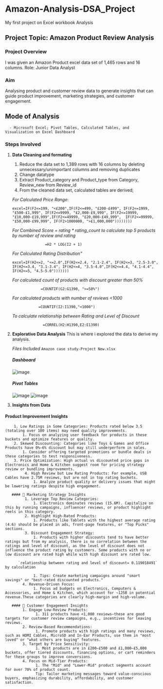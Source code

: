 # Amazon-Analysis-DSA_Project
My first project on Excel workbook Analysis

 ## Project Topic: Amazon Product Review Analysis
 ### Project Overview
 I was given an Amazon Product excel data set of 1,465 rows and 16 columns.
 Role: Junior Data Analyst
 ### Aim 
 Analysing product and customer review data to generate insights that can guide product improvement, marketing strategies, and customer engagement.
 
 ## Mode of Analysis
      - Microsoft Excel; Pivot Tables, Calculated Tables, and Visualization on Excel Dashboard
 ### Steps Involved
  1. **Data Cleaning and formating**
      1. Reduce the data set to 1,389 rows with 16 columns by deleting unnecessary/unimportant columns and removing duplicates
      2. Change datatype
      3. Extract Product_category and Product_type from Category, Review_new from Review_id
      4. From the cleaned data set, calculated tables are derived;

       *For Calculated Price Range*:
             <pre>
            ```excel=IF(F2<=199, "<£200",IF(F2<=499, "£200-£499",
             IF(F2<=1999, "£500-£1,999", IF(F2<=9999, "£2,000-£9,999",
             IF(F2<=19999, "£10,000-£19,999",IF(F2<=49999, "£20,000-£49,999", 
             IF(F2<=99999, "£50,000-£99,999", IF(F2>1000000, ">£1,000,000")))))))) ```
         </pre>

        *For Combined Score = rating * rating_count to calculate top 5 products by number of review and rating*

                        =H2 * LOG(I2 + 1) 

        *For Calculated Rating Distribution"*
                <pre>
                ``` excel=IF(H2<=2, "<=2.0",IF(H2<=2.4, "2.1-2.4",
                    IF(H2<=3, "2.5-3.0", IF(H2<=3.4, "3.1-3.4",
                    IF(H2<=4, "3.5-4.0",IF(H2<=4.4, "4.1-4.4", IF(H2<=5, "4.5-5.0"))))))) ```
                </pre>
                
        *For calculated count of products with discount greater than 50%*

                      =COUNTIF(G2:G1390, ">=50%")
     
        *For calculated products with number of reviews <1000*

                     =COUNTIF(I2:I1390,"<1000")

        *To calculate relationship between Rating and Level of Discount*

                       =CORREL(H2:H1390,E2:E1390)
     
   2. **Explorative Data Analysis**
          This is where i explored the data to derive my analysis.

      *Files Included*
           `Amazon case study-Project New.xlsx`

       ##### Dashboard
        ![image](https://github.com/user-attachments/assets/e904e763-2c97-45bd-b6df-518271fccf10)
       ##### Pivot Tables
        ![image](https://github.com/user-attachments/assets/5634429a-bd59-460c-bded-cf26e2a5409e)
        ![image](https://github.com/user-attachments/assets/9a7ed91b-ac70-423d-9bcd-7e5e8136b96d)

   3.  **Insights from Data**

   #### Product Improvement Insights
        1. Low Ratings in Some Categories: Products rated below 3.5 (totaling over 100 items) may need quality improvements.
            1. Focus on analyzing user feedback for products in these buckets and optimize features or quality.
        2. Skewed Discounting: Categories like Toys & Games and Office Products have 0%–6% discount but may still underperform in sales.
            1. Consider offering targeted promotions or bundle deals in these categories to test responsiveness.
        3. Price Optimization: High actual vs discounted price gaps in Electronics and Home & Kitchen suggest room for pricing strategy review or bundling improvements.
             4. High Review but Low Rating Products: For example, USB Cables have 2.75M reviews, but are not in top rating buckets.
                 1. Analyze product quality or delivery issues that might be lowering ratings despite high engagement.
           
       #### 📢 Marketing Strategy Insights
             1. Leverage Top Review Categories:
                 1. Electronics dominates reviews (15.6M). Capitalize on this by running campaigns, influencer reviews, or product highlight reels in this category.
             2. Highlight High-Rated Products:
                 1. Products like Tablets with the highest average rating (4.6) should be placed in ads, front-page features, or "Top Picks" sections.
             3. Discount Engagement Strategy:
                 1. Products with higher discounts tend to have better ratings but from my analysis, there is no correlation between the ratings and level of discount, as the level of discount does not influence the product rating by customers. Some products with no or low discount are rated high while with high discount are rated low.
      
          `relationship between rating and level of discount= 0.119018491` by calculation

                 1. Tips: Create marketing campaigns around "smart savings" or "best-rated discounted products."
            4. Revenue-Driven Focus:
                 1. Focus ad budgets on Electronics, Computers & Accessories, and Home & Kitchen, which account for ~125B in potential revenue.These categories are clearly high-margin and high-volume.

       #### 👥 Customer Engagement Insights
            1. Engage Low-Review Products:
                  1. 311 products have <1,000 reviews—these are good targets for customer review campaigns, e.g., incentives for leaving reviews.
            2. Review-Based Recommendations:
                  1. Promote products with high ratings and many reviews, such as HDMI Cables, MicroSD and In-Ear Products, use them in "most loved" or "what others are buying" features.
            3. Target by Price Sensitivity:
                  1. Most products are in £200–£500 and £1,000–£5,000 buckets, offer tiered discounts, financing options, or cart reminders for these groups to improve conversions.
            4. Focus on Mid-Tier Products:
                  1. The "Mid" and "Lower-Mid" product segments account for over 70% of product count.
                  Tip: Tailor marketing messages toward value-conscious buyers, emphasizing durability, affordability, and customer satisfaction.

        

 


  
      

          

      
          
      
